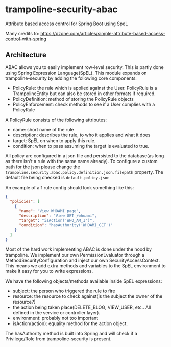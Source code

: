 # trampoline-security-abac

Attribute based access control for Spring Boot using SpeL

Many credits to: https://dzone.com/articles/simple-attribute-based-access-control-with-spring

## Architecture

ABAC allows you to easily implement row-level security. This is partly done using Spring Expression Language(SpEL).
This module expands on trampoline-security by adding the following core components:

- PolicyRule: the rule which is applied against the User. PolicyRule is a TrampolineEntity but can also be stored in other formats if required.
- PolicyDefinition: method of storing the PolicyRule objects
- PolicyEnforcement: check methods to see if a User complies with a PolicyRule

A PolicyRule consists of the following attributes:

- name: short name of the rule
- description: describes the rule, to who it applies and what it does
- target: SpEL on when to apply this rule.
- condition: when to pass assuming the target is evaluated to true.

All policy are configured in a json file and persisted to the database(as long as there isn't a rule with the same name already).
To configure a custom path for the json please change the `trampoline.security.abac.policy.definition.json.filepath` property.
The default file being checked is `default-policy.json`


An example of a 1 rule config should look something like this:

```json
{
  "policies": [
    {
      "name": "View WHOAMI page",
      "description": "View GET /whoami",
      "target": "isAction('WHO_AM_I')",
      "condition": "hasAuthority('WHOAMI_GET')"
    }
  ]
}
```

Most of the hard work implementing ABAC is done under the hood by trampoline.
We implement our own PermissionEvaluator through a MethodSecurityConfiguration and inject our own SecurityAccessContext.
This means we add extra methods and variables to the SpEL environment to make it easy for you to write expressions.

We have the following objects/methods available inside SpEL expressions:

- subject: the person who triggered the rule to fire
- resource: the resource to check against(is the subject the owner of the resource?)
- the action being taken place(DELETE_BLOG, VIEW_USER, etc.. All defined in the service or controller layer).
- environment: probably not too important
- isAction(action): equality method for the action object.

The hasAuthority method is built into Spring and will check if a Privilege/Role from trampoline-security is present.